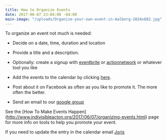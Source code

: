 ```yaml
---
title: How to Organize Events
date: 2017-06-07 23:04:00 -04:00
main-image: "/uploads/Organize-your-own-event-in-Aalborg-1024x682.jpg"
---
```


To organize an event not much is needed:

* Decide on a date, time, duration and location

* Provide a title and a description. 

* Optionally: create a signup with [eventbrite](http://eventbrite.com) or [actionnetwork](http://actionnetwork.org) or whatever tool you like

* Add the events to the calendar by clicking [here](https://docs.google.com/forms/d/e/1FAIpQLSceZqvFrTjQSVDc-NH12WPMV0vHF853zF3NPtmIQCNzIHcqjw/viewform).

* Post about it on Facebook as often as you like to promote it. The more often the better. 

* Send an email to our [google group](mailto:indivisibleacton@groups.google.com)

See the [How To Make Events Happen] (http://www.indivisibleacton.org/2017/06/07/organizing-events.html) page for more info on tools to help you promote your event.

If you need to update the entry in the calendar email [Joris](mailto:jjmwguard-indivisible@yahoo.com )